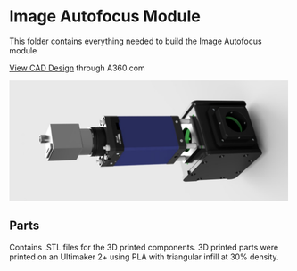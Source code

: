 # Image Autofocus Module

This folder contains everything needed to build the Image Autofocus module

<a href="https://a360.co/3p8be5k">View CAD Design</a> through A360.com

<img src="Image-Autofocus.jpg" width="500">

## Parts

Contains .STL files for the 3D printed components. 3D printed parts were printed on an Ultimaker 2+ using PLA with triangular infill at 30% density.
